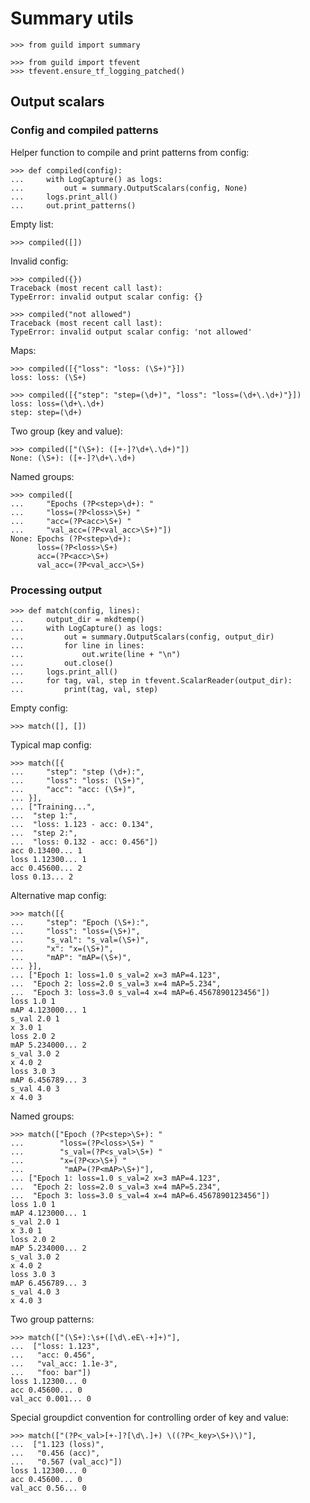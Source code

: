# Summary utils

    >>> from guild import summary

    >>> from guild import tfevent
    >>> tfevent.ensure_tf_logging_patched()

## Output scalars

### Config and compiled patterns

Helper function to compile and print patterns from config:

    >>> def compiled(config):
    ...     with LogCapture() as logs:
    ...         out = summary.OutputScalars(config, None)
    ...     logs.print_all()
    ...     out.print_patterns()

Empty list:

    >>> compiled([])

Invalid config:

    >>> compiled({})
    Traceback (most recent call last):
    TypeError: invalid output scalar config: {}

    >>> compiled("not allowed")
    Traceback (most recent call last):
    TypeError: invalid output scalar config: 'not allowed'

Maps:

    >>> compiled([{"loss": "loss: (\S+)"}])
    loss: loss: (\S+)

    >>> compiled([{"step": "step=(\d+)", "loss": "loss=(\d+\.\d+)"}])
    loss: loss=(\d+\.\d+)
    step: step=(\d+)

Two group (key and value):

    >>> compiled(["(\S+): ([+-]?\d+\.\d+)"])
    None: (\S+): ([+-]?\d+\.\d+)

Named groups:

    >>> compiled([
    ...     "Epochs (?P<step>\d+): "
    ...     "loss=(?P<loss>\S+) "
    ...     "acc=(?P<acc>\S+) "
    ...     "val_acc=(?P<val_acc>\S+)"])
    None: Epochs (?P<step>\d+):
          loss=(?P<loss>\S+)
          acc=(?P<acc>\S+)
          val_acc=(?P<val_acc>\S+)

### Processing output

    >>> def match(config, lines):
    ...     output_dir = mkdtemp()
    ...     with LogCapture() as logs:
    ...         out = summary.OutputScalars(config, output_dir)
    ...         for line in lines:
    ...             out.write(line + "\n")
    ...         out.close()
    ...     logs.print_all()
    ...     for tag, val, step in tfevent.ScalarReader(output_dir):
    ...         print(tag, val, step)

Empty config:

    >>> match([], [])

Typical map config:

    >>> match([{
    ...     "step": "step (\d+):",
    ...     "loss": "loss: (\S+)",
    ...     "acc": "acc: (\S+)",
    ... }],
    ... ["Training...",
    ...  "step 1:",
    ...  "loss: 1.123 - acc: 0.134",
    ...  "step 2:",
    ...  "loss: 0.132 - acc: 0.456"])
    acc 0.13400... 1
    loss 1.12300... 1
    acc 0.45600... 2
    loss 0.13... 2

Alternative map config:

    >>> match([{
    ...     "step": "Epoch (\S+):",
    ...     "loss": "loss=(\S+)",
    ...     "s_val": "s_val=(\S+)",
    ...     "x": "x=(\S+)",
    ...     "mAP": "mAP=(\S+)",
    ... }],
    ... ["Epoch 1: loss=1.0 s_val=2 x=3 mAP=4.123",
    ...  "Epoch 2: loss=2.0 s_val=3 x=4 mAP=5.234",
    ...  "Epoch 3: loss=3.0 s_val=4 x=4 mAP=6.4567890123456"])
    loss 1.0 1
    mAP 4.123000... 1
    s_val 2.0 1
    x 3.0 1
    loss 2.0 2
    mAP 5.234000... 2
    s_val 3.0 2
    x 4.0 2
    loss 3.0 3
    mAP 6.456789... 3
    s_val 4.0 3
    x 4.0 3

Named groups:

    >>> match(["Epoch (?P<step>\S+): "
    ...        "loss=(?P<loss>\S+) "
    ...        "s_val=(?P<s_val>\S+) "
    ...        "x=(?P<x>\S+) "
    ...         "mAP=(?P<mAP>\S+)"],
    ... ["Epoch 1: loss=1.0 s_val=2 x=3 mAP=4.123",
    ...  "Epoch 2: loss=2.0 s_val=3 x=4 mAP=5.234",
    ...  "Epoch 3: loss=3.0 s_val=4 x=4 mAP=6.4567890123456"])
    loss 1.0 1
    mAP 4.123000... 1
    s_val 2.0 1
    x 3.0 1
    loss 2.0 2
    mAP 5.234000... 2
    s_val 3.0 2
    x 4.0 2
    loss 3.0 3
    mAP 6.456789... 3
    s_val 4.0 3
    x 4.0 3

Two group patterns:

    >>> match(["(\S+):\s+([\d\.eE\-+]+)"],
    ...  ["loss: 1.123",
    ...   "acc: 0.456",
    ...   "val_acc: 1.1e-3",
    ...   "foo: bar"])
    loss 1.12300... 0
    acc 0.45600... 0
    val_acc 0.001... 0

Special groupdict convention for controlling order of key and value:

    >>> match(["(?P<_val>[+-]?[\d\.]+) \((?P<_key>\S+)\)"],
    ...  ["1.123 (loss)",
    ...   "0.456 (acc)",
    ...   "0.567 (val_acc)"])
    loss 1.12300... 0
    acc 0.45600... 0
    val_acc 0.56... 0
